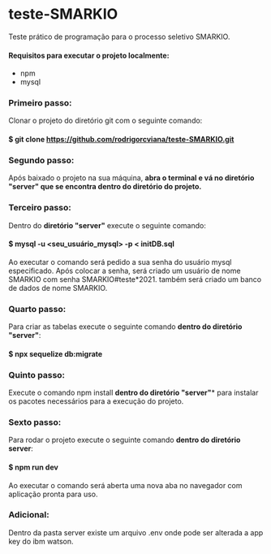 # teste-SMARKIO
Teste prático de programação para o processo seletivo SMARKIO.

#### Requisitos para executar o projeto localmente:
<ul>
  <li>npm</li>
  <li>mysql</li>
</ul>

### Primeiro passo:

Clonar o projeto do diretório git com o seguinte comando:

#### $ git clone https://github.com/rodrigorcviana/teste-SMARKIO.git

### Segundo passo:

Após baixado o projeto na sua máquina, **abra o terminal e vá no diretório "server" que se encontra dentro do diretório do projeto.**

### Terceiro passo:

Dentro do **diretório "server"** execute o seguinte comando:

#### $ mysql -u <seu_usuário_mysql> -p < initDB.sql

Ao executar o comando será pedido a sua senha do usuário mysql especificado.
Após colocar a senha, será criado um usuário de nome SMARKIO com senha SMARKIO#teste*2021. também será criado um banco de dados de nome SMARKIO.

### Quarto passo:

Para criar as tabelas execute o seguinte comando **dentro do diretório "server"**:

#### $ npx sequelize db:migrate

### Quinto passo:

Execute o comando npm install **dentro do diretório "server"*** para instalar os pacotes necessários para a execução do projeto.

### Sexto passo:

Para rodar o projeto execute o seguinte comando **dentro do diretório server**:

#### $ npm run dev

Ao executar o comando será aberta uma nova aba no navegador com aplicação pronta para uso.


### Adicional:

Dentro da pasta server existe um arquivo .env onde pode ser alterada a app key do ibm watson.
